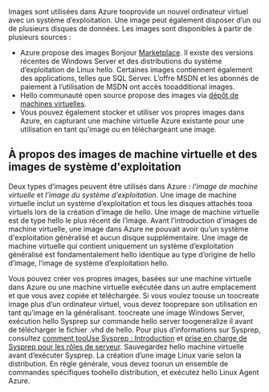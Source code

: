 

Images sont utilisées dans Azure tooprovide un nouvel ordinateur virtuel avec un système d’exploitation. Une image peut également disposer d’un ou de plusieurs disques de données. Les images sont disponibles à partir de plusieurs sources :

* Azure propose des images Bonjour [Marketplace](https://azure.microsoft.com/gallery/virtual-machines/). Il existe des versions récentes de Windows Server et des distributions du système d’exploitation de Linux hello. Certaines images contiennent également des applications, telles que SQL Server. L’offre MSDN et les abonnés de paiement à l’utilisation de MSDN ont accès tooadditional images.
* Hello communauté open source propose des images via [dépôt de machines virtuelles](http://vmdepot.msopentech.com/List/Index).
* Vous pouvez également stocker et utiliser vos propres images dans Azure, en capturant une machine virtuelle Azure existante pour une utilisation en tant qu'image ou en téléchargeant une image.

## <a name="about-vm-images-and-os-images"></a>À propos des images de machine virtuelle et des images de système d'exploitation
Deux types d’images peuvent être utilisés dans Azure : *l’image de machine virtuelle* et *l’image du système d’exploitation*. Une image de machine virtuelle inclut un système d’exploitation et tous les disques attachés tooa virtuels lors de la création d’image de hello. Une image de machine virtuelle est de type hello le plus récent de l’image. Avant l'introduction d'images de machine virtuelle, une image dans Azure ne pouvait avoir qu’un système d'exploitation généralisé et aucun disque supplémentaire. Une image de machine virtuelle qui contient uniquement un système d’exploitation généralisé est fondamentalement hello identique au type d’origine de hello d’image, l’image de système d’exploitation hello.

Vous pouvez créer vos propres images, basées sur une machine virtuelle dans Azure ou une machine virtuelle exécutée dans un autre emplacement et que vous avez copiée et téléchargée. Si vous voulez toouse un toocreate image plus d’un ordinateur virtuel, vous devez tooprepare son utilisation en tant qu’image en la généralisant. toocreate une image Windows Server, exécution hello Sysprep sur commande hello server toogeneralize il avant de télécharger le fichier .vhd de hello. Pour plus d’informations sur Sysprep, consultez [comment tooUse Sysprep : Introduction](http://go.microsoft.com/fwlink/p/?LinkId=392030) et [prise en charge de Sysprep pour les rôles de serveur](https://msdn.microsoft.com/windows/hardware/commercialize/manufacture/desktop/sysprep-support-for-server-roles). Sauvegardez hello machine virtuelle avant d’exécuter Sysprep. La création d’une image Linux varie selon la distribution. En règle générale, vous devez toorun un ensemble de commandes spécifiques toohello distribution, et exécutez hello Linux Agent Azure.
